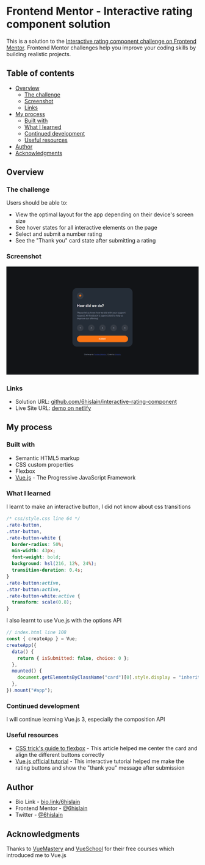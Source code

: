 # Frontend Mentor - Interactive rating component solution

This is a solution to the [Interactive rating component challenge on Frontend Mentor](https://www.frontendmentor.io/challenges/interactive-rating-component-koxpeBUmI). Frontend Mentor challenges help you improve your coding skills by building realistic projects.

## Table of contents

- [Overview](#overview)
  - [The challenge](#the-challenge)
  - [Screenshot](#screenshot)
  - [Links](#links)
- [My process](#my-process)
  - [Built with](#built-with)
  - [What I learned](#what-i-learned)
  - [Continued development](#continued-development)
  - [Useful resources](#useful-resources)
- [Author](#author)
- [Acknowledgments](#acknowledgments)

## Overview

### The challenge

Users should be able to:

- View the optimal layout for the app depending on their device's screen size
- See hover states for all interactive elements on the page
- Select and submit a number rating
- See the "Thank you" card state after submitting a rating

### Screenshot

![Screenshot](./screenshot.png)

### Links

- Solution URL: [github.com/6hislain/interactive-rating-component](https://github.com/6hislain/interactive-rating-component)
- Live Site URL: [demo on netlify](https://62d45b1b43a4520efd973116--strong-meringue-17d64b.netlify.app/)

## My process

### Built with

- Semantic HTML5 markup
- CSS custom properties
- Flexbox
- [Vue.js](https://vuejs.org/) - The Progressive JavaScript Framework

### What I learned

I learnt to make an interactive button, I did not know about css transitions

```css
/* css/style.css line 64 */
.rate-button,
.star-button,
.rate-button-white {
  border-radius: 50%;
  min-width: 43px;
  font-weight: bold;
  background: hsl(216, 12%, 24%);
  transition-duration: 0.4s;
}
.rate-button:active,
.star-button:active,
.rate-button-white:active {
  transform: scale(0.8);
}
```

I also learnt to use Vue.js with the options API

```js
// index.html line 108
const { createApp } = Vue;
createApp({
  data() {
    return { isSubmitted: false, choice: 0 };
  },
  mounted() {
    document.getElementsByClassName("card")[0].style.display = "inherit";
  },
}).mount("#app");
```

### Continued development

I will continue learning Vue.js 3, especially the composition API

### Useful resources

- [CSS trick's guide to flexbox](https://css-tricks.com/snippets/css/a-guide-to-flexbox/) - This article helped me center the card and align the different buttons correctly
- [Vue.js official tutorial](https://vuejs.org/tutorial/#step-1) - This interactive tutorial helped me make the rating buttons and show the "thank you" message after submission

## Author

- Bio Link - [bio.link/6hislain](https://bio.link/6hislain)
- Frontend Mentor - [@6hislain](https://www.frontendmentor.io/profile/6hislain)
- Twitter - [@6hislain](https://www.twitter.com/6hislain)

## Acknowledgments

Thanks to [VueMastery](https://www.vuemastery.com/) and [VueSchool](https://vueschool.io/) for their free courses which introduced me to Vue.js
